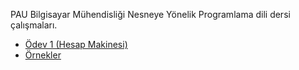 PAU Bilgisayar Mühendisliği Nesneye Yönelik Programlama dili dersi çalışmaları. 

* [Ödev 1 (Hesap Makinesi)](/Odev%201%20%28Hesap%20Makinesi%29)
* [Örnekler](/Ornekler/)